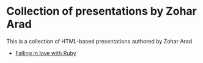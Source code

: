 # Collection of presentations by Zohar Arad

This is a collection of HTML-based presentations authored by Zohar Arad

* [Falling in love with Ruby](http://zohararad.github.com/presentations/falling-in-love-with-ruby/presentation/)